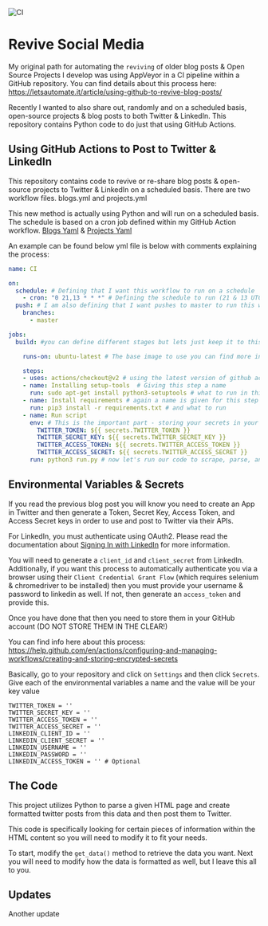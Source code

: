 ![CI](https://github.com/MSAdministrator/revive-social-media/workflows/CI/badge.svg)

# Revive Social Media


My original path for automating the `reviving` of older blog posts & Open Source Projects I develop was using AppVeyor in a CI pipeline within a GitHub repository.  You can find details about this process here: https://letsautomate.it/article/using-github-to-revive-blog-posts/

Recently I wanted to also share out, randomly and on a scheduled basis, open-source projects & blog posts to both Twitter & LinkedIn.  This repository contains Python code to do just that using GitHub Actions.

## Using GitHub Actions to Post to Twitter & LinkedIn

This repository contains code to revive or re-share blog posts & open-source projects to Twitter & LinkedIn on a scheduled basis.  There are two workflow files.  blogs.yml and projects.yml

This new method is actually using Python and will run on a scheduled basis.  The schedule is based on a cron job defined within my GitHub Action workflow. [Blogs Yaml](
.github/workflows/blogs.yml) & [Projects Yaml](.github/workflows/projects.yml)

An example can be found below yml file is below with comments explaining the process:

```yaml
name: CI

on:
  schedule: # Defining that I want this workflow to run on a schedule
    - cron: "0 21,13 * * *" # Defining the schedule to run (21 & 13 UTC every day)
  push: # I am also defining that I want pushes to master to run this workflow here
    branches:
      - master

jobs:
  build: #you can define different stages but lets just keep it to this build stage for now

    runs-on: ubuntu-latest # The base image to use you can find more info here about the available runners here: https://help.github.com/en/actions/reference/virtual-environments-for-github-hosted-runners

    steps:
    - uses: actions/checkout@v2 # using the latest version of github actions which checkouts the code in the repository
    - name: Installing setup-tools  # Giving this step a name
      run: sudo apt-get install python3-setuptools # what to run in this step
    - name: Install requirements # again a name is given for this step
      run: pip3 install -r requirements.txt # and what to run 
    - name: Run script
      env: # This is the important part - storing your secrets in your github account and accessing them here which sets them as environmental variables
        TWITTER_TOKEN: ${{ secrets.TWITTER_TOKEN }}
        TWITTER_SECRET_KEY: ${{ secrets.TWITTER_SECRET_KEY }}
        TWITTER_ACCESS_TOKEN: ${{ secrets.TWITTER_ACCESS_TOKEN }}
        TWITTER_ACCESS_SECRET: ${{ secrets.TWITTER_ACCESS_SECRET }}
      run: python3 run.py # now let's run our code to scrape, parse, and submit to Twitter using the above API keys
```

## Environmental Variables & Secrets

If you read the previous blog post you will know you need to create an App in Twitter and then generate a Token, Secret Key, Access Token, and Access Secret keys in order to use and post to Twitter via their APIs.

For LinkedIn, you must authenticate using OAuth2.  Please read the documentation about [Signing In with LinkedIn](https://docs.microsoft.com/en-us/linkedin/consumer/integrations/self-serve/sign-in-with-linkedin?context=linkedin/consumer/context) for more information.

You will need to generate a `client_id` and `client_secret` from LinkedIn.  Additionally, if you want this process to automatically authenticate you via a browser using their `Client Credential Grant Flow` (which requires selenium & chromedriver to be installed) then you must provide your username & password to linkedin as well.  If not, then generate an `access_token` and provide this.

Once you have done that then you need to store them in your GitHub account (DO NOT STORE THEM IN THE CLEAR!)

You can find info here about this process: https://help.github.com/en/actions/configuring-and-managing-workflows/creating-and-storing-encrypted-secrets

Basically, go to your repository and click on `Settings` and then click `Secrets`. Give each of the environmental variables a name and the value will be your key value

```
TWITTER_TOKEN = ''
TWITTER_SECRET_KEY = ''
TWITTER_ACCESS_TOKEN = ''
TWITTER_ACCESS_SECRET = ''
LINKEDIN_CLIENT_ID = ''
LINKEDIN_CLIENT_SECRET = ''
LINKEDIN_USERNAME = ''
LINKEDIN_PASSWORD = ''
LINKEDIN_ACCESS_TOKEN = '' # Optional
```

## The Code

This project utilizes Python to parse a given HTML page and create formatted twitter posts from this data and then post them to Twitter.

This code is specifically looking for certain pieces of information within the HTML content so you will need to modify it to fit your needs.  

To start, modify the `get_data()` method to retrieve the data you want.  Next you will need to modify how the data is formatted as well, but I leave this all to you.

## Updates
Another update 

